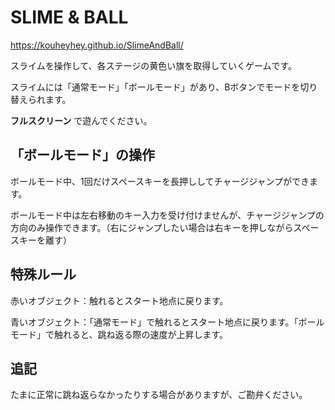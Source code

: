 # SLIME & BALL

https://kouheyhey.github.io/SlimeAndBall/

スライムを操作して、各ステージの黄色い旗を取得していくゲームです。

スライムには「通常モード」「ボールモード」があり、Bボタンでモードを切り替えられます。

 __フルスクリーン__ で遊んでください。


## 「ボールモード」の操作
  
ボールモード中、1回だけスペースキーを長押ししてチャージジャンプができます。

ボールモード中は左右移動のキー入力を受け付けませんが、チャージジャンプの方向のみ操作できます。（右にジャンプしたい場合は右キーを押しながらスペースキーを離す）


## 特殊ルール

赤いオブジェクト：触れるとスタート地点に戻ります。

青いオブジェクト：「通常モード」で触れるとスタート地点に戻ります。「ボールモード」で触れると、跳ね返る際の速度が上昇します。


## 追記

たまに正常に跳ね返らなかったりする場合がありますが、ご勘弁ください。
